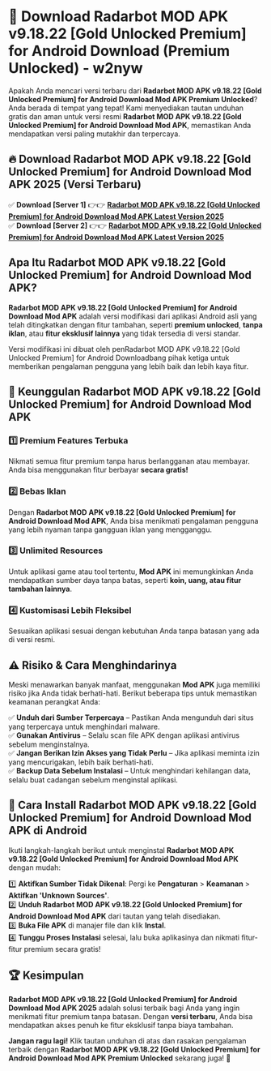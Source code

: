 # 🎯 Download Radarbot MOD APK v9.18.22 [Gold Unlocked Premium] for Android Download (Premium Unlocked) -  w2nyw

Apakah Anda mencari versi terbaru dari **Radarbot MOD APK v9.18.22 [Gold Unlocked Premium] for Android Download Mod APK Premium Unlocked**? Anda berada di tempat yang tepat! Kami menyediakan tautan unduhan gratis dan aman untuk versi resmi **Radarbot MOD APK v9.18.22 [Gold Unlocked Premium] for Android Download Mod APK**, memastikan Anda mendapatkan versi paling mutakhir dan terpercaya.

## 🔥 Download Radarbot MOD APK v9.18.22 [Gold Unlocked Premium] for Android Download Mod APK 2025 (Versi Terbaru)

✅ **Download [Server 1]** 👉👉 [**Radarbot MOD APK v9.18.22 [Gold Unlocked Premium] for Android Download Mod APK Latest Version 2025**](https://momento.my/?title=Radarbot_MOD_APK_v9.18.22_[Gold_Unlocked_Premium]_for_Android_Download)  
✅ **Download [Server 2]** 👉👉 [**Radarbot MOD APK v9.18.22 [Gold Unlocked Premium] for Android Download Mod APK Latest Version 2025**](https://momento.my/?title=Radarbot_MOD_APK_v9.18.22_[Gold_Unlocked_Premium]_for_Android_Download)  

## Apa Itu Radarbot MOD APK v9.18.22 [Gold Unlocked Premium] for Android Download Mod APK?

**Radarbot MOD APK v9.18.22 [Gold Unlocked Premium] for Android Download Mod APK** adalah versi modifikasi dari aplikasi Android asli yang telah ditingkatkan dengan fitur tambahan, seperti **premium unlocked**, **tanpa iklan**, atau **fitur eksklusif lainnya** yang tidak tersedia di versi standar.

Versi modifikasi ini dibuat oleh penRadarbot MOD APK v9.18.22 [Gold Unlocked Premium] for Android Downloadbang pihak ketiga untuk memberikan pengalaman pengguna yang lebih baik dan lebih kaya fitur.

## 🎯 Keunggulan Radarbot MOD APK v9.18.22 [Gold Unlocked Premium] for Android Download Mod APK

### 1️⃣ Premium Features Terbuka
Nikmati semua fitur premium tanpa harus berlangganan atau membayar. Anda bisa menggunakan fitur berbayar **secara gratis!**

### 2️⃣ Bebas Iklan
Dengan **Radarbot MOD APK v9.18.22 [Gold Unlocked Premium] for Android Download Mod APK**, Anda bisa menikmati pengalaman pengguna yang lebih nyaman tanpa gangguan iklan yang mengganggu.

### 3️⃣ Unlimited Resources
Untuk aplikasi game atau tool tertentu, **Mod APK** ini memungkinkan Anda mendapatkan sumber daya tanpa batas, seperti **koin, uang, atau fitur tambahan lainnya**.

### 4️⃣ Kustomisasi Lebih Fleksibel
Sesuaikan aplikasi sesuai dengan kebutuhan Anda tanpa batasan yang ada di versi resmi.

## ⚠️ Risiko & Cara Menghindarinya

Meski menawarkan banyak manfaat, menggunakan **Mod APK** juga memiliki risiko jika Anda tidak berhati-hati. Berikut beberapa tips untuk memastikan keamanan perangkat Anda:

✅ **Unduh dari Sumber Terpercaya** – Pastikan Anda mengunduh dari situs yang terpercaya untuk menghindari malware.  
✅ **Gunakan Antivirus** – Selalu scan file APK dengan aplikasi antivirus sebelum menginstalnya.  
✅ **Jangan Berikan Izin Akses yang Tidak Perlu** – Jika aplikasi meminta izin yang mencurigakan, lebih baik berhati-hati.  
✅ **Backup Data Sebelum Instalasi** – Untuk menghindari kehilangan data, selalu buat cadangan sebelum menginstal aplikasi.

## 📌 Cara Install Radarbot MOD APK v9.18.22 [Gold Unlocked Premium] for Android Download Mod APK di Android

Ikuti langkah-langkah berikut untuk menginstal **Radarbot MOD APK v9.18.22 [Gold Unlocked Premium] for Android Download Mod APK** dengan mudah:

1️⃣ **Aktifkan Sumber Tidak Dikenal**: Pergi ke **Pengaturan** > **Keamanan** > **Aktifkan 'Unknown Sources'**.  
2️⃣ **Unduh Radarbot MOD APK v9.18.22 [Gold Unlocked Premium] for Android Download Mod APK** dari tautan yang telah disediakan.  
3️⃣ **Buka File APK** di manajer file dan klik **Instal**.  
4️⃣ **Tunggu Proses Instalasi** selesai, lalu buka aplikasinya dan nikmati fitur-fitur premium secara gratis!

## 🏆 Kesimpulan

**Radarbot MOD APK v9.18.22 [Gold Unlocked Premium] for Android Download Mod APK 2025** adalah solusi terbaik bagi Anda yang ingin menikmati fitur premium tanpa batasan. Dengan **versi terbaru**, Anda bisa mendapatkan akses penuh ke fitur eksklusif tanpa biaya tambahan.

**Jangan ragu lagi!** Klik tautan unduhan di atas dan rasakan pengalaman terbaik dengan **Radarbot MOD APK v9.18.22 [Gold Unlocked Premium] for Android Download Mod APK Premium Unlocked** sekarang juga! 🚀
